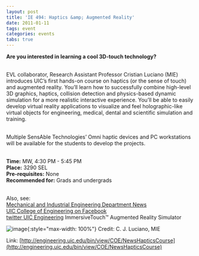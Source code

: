 ```yaml
---
layout: post
title: 'IE 494: Haptics &amp; Augmented Reality'
date: 2011-01-11
tags: event
categories: events
tabs: true
---
```


<strong>Are you interested in learning a cool 3D-touch technology?</strong><br><br>

EVL collaborator, Research Assistant Professor Cristian Luciano (MIE) introduces UIC&rsquo;s first hands-on course on haptics (or the sense of touch) and augmented reality. You&rsquo;ll learn how to successfully combine high-level 3D graphics, haptics, collision detection and physics-based dynamic simulation for a more realistic interactive experience. You&rsquo;ll be able to easily develop virtual reality applications to visualize and feel holographic-like virtual objects for engineering, medical, dental and scientific simulation and training.<br><br>

Multiple SensAble Technologies&rsquo; Omni haptic devices and PC workstations will be available for the students to develop the projects.<br><br>

<strong>Time:</strong> MW, 4:30 PM - 5:45 PM<br>
<strong>Place:</strong> 3290 SEL<br>
<strong>Pre-requisites:</strong> None<br>
<strong>Recommended for:</strong> Grads and undergrads<br><br>

Also, see:<br>
<a href="http://www.mie.uic.edu/MIE/WebHome">Mechanical and Industrial Engineering Department News</a><br>
<a href="http://www.facebook.com/pages/Chicago-IL/UIC-College-of-Engineering/282582792165">UIC College of Engineering on Facebook</a><br>
<a href="http://twitter.com/UICEngineering">twitter UIC Engineering</a>
ImmersiveTouch&trade; Augmented Reality Simulator

![image](https://www.evl.uic.edu/output/originals/hapticscourse.png-srcw.jpg){:style="max-width: 100%"}
Credit: C. J. Luciano, MIE		


Link: [http://engineering.uic.edu/bin/view/COE/NewsHapticsCourse](http://engineering.uic.edu/bin/view/COE/NewsHapticsCourse)
